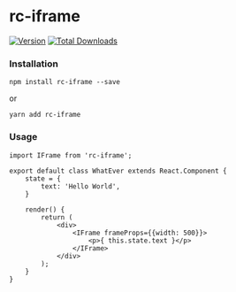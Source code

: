 # rc-iframe

[![Version](https://img.shields.io/npm/v/rc-iframe.svg)](https://www.npmjs.com/package/rc-iframe)
[![Total Downloads](https://img.shields.io/npm/dt/rc-iframe.svg)](https://www.npmjs.com/package/rc-iframe)

### Installation

`npm install rc-iframe --save`

or

`yarn add rc-iframe`

### Usage

```JS
import IFrame from 'rc-iframe';

export default class WhatEver extends React.Component {
    state = {
        text: 'Hello World',
    }
    
    render() {
        return (
            <div>
                <IFrame frameProps={{width: 500}}>
                    <p>{ this.state.text }</p>            
                </IFrame>        
            </div>
        );
    }
}
```
